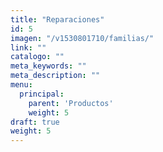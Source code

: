 ```yaml
---
title: "Reparaciones"
id: 5
imagen: "/v1530801710/familias/"
link: ""
catalogo: ""
meta_keywords: ""
meta_description: ""
menu:
  principal:
    parent: 'Productos'
    weight: 5
draft: true
weight: 5
---
```

